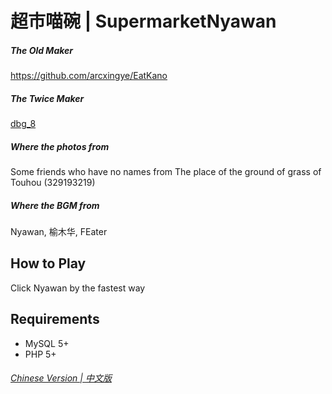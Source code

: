 # 超市喵碗 | SupermarketNyawan

##### The Old Maker
https://github.com/arcxingye/EatKano

##### The Twice Maker
[dbg_8](https://github.com/dbg-8)

##### Where the photos from 
Some friends who have no names from The place of the ground of grass of Touhou (329193219)

##### Where the BGM from
Nyawan, 榆木华, FEater

## How to Play

Click Nyawan by the fastest way

## Requirements

- MySQL 5+
- PHP 5+

###### [Chinese Version | 中文版](https://github.com/dbg-8/SupermarketNyawan/blob/main/README.md)